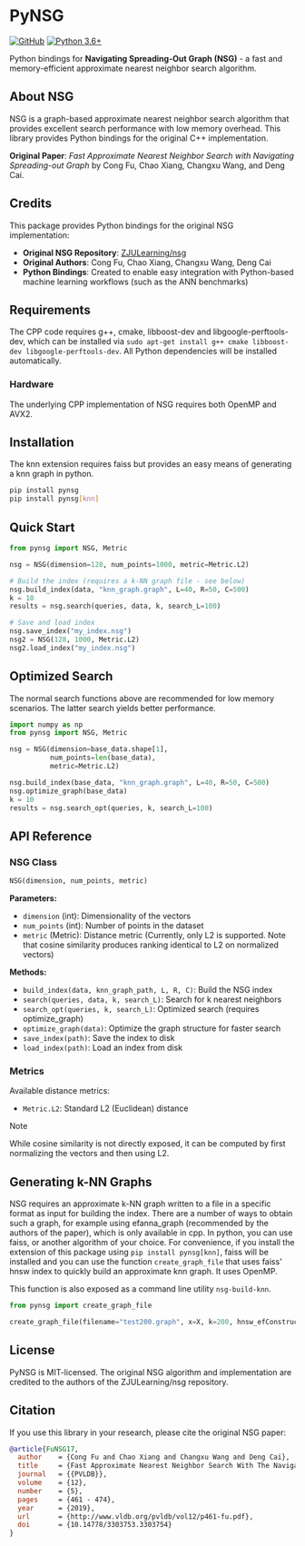 # PyNSG

[![GitHub](https://img.shields.io/github/license/twuebker/nsg)](https://github.com/twuebker/nsg/blob/master/LICENSE.lesser)
[![Python 3.6+](https://img.shields.io/badge/python-3.6+-blue.svg)](https://www.python.org/downloads/)

Python bindings for **Navigating Spreading-Out Graph (NSG)** - a fast and memory-efficient approximate nearest neighbor search algorithm.

## About NSG

NSG is a graph-based approximate nearest neighbor search algorithm that provides excellent search performance with low memory overhead. This library provides Python bindings for the original C++ implementation.

**Original Paper**: *Fast Approximate Nearest Neighbor Search with Navigating Spreading-out Graph* by Cong Fu, Chao Xiang, Changxu Wang, and Deng Cai.

## Credits

This package provides Python bindings for the original NSG implementation:
- **Original NSG Repository**: [ZJULearning/nsg](https://github.com/ZJULearning/nsg)
- **Original Authors**: Cong Fu, Chao Xiang, Changxu Wang, Deng Cai
- **Python Bindings**: Created to enable easy integration with Python-based machine learning workflows (such as the ANN benchmarks)

## Requirements
The CPP code requires g++, cmake, libboost-dev and libgoogle-perftools-dev, which can be installed via 
```sudo apt-get install g++ cmake libboost-dev libgoogle-perftools-dev```.
All Python dependencies will be installed automatically. 

### Hardware

The underlying CPP implementation of NSG requires both OpenMP and AVX2.

## Installation

The knn extension requires faiss but provides an easy means of generating a knn graph in python.

```bash
pip install pynsg
pip install pynsg[knn]
```

## Quick Start

```python
from pynsg import NSG, Metric

nsg = NSG(dimension=128, num_points=1000, metric=Metric.L2)

# Build the index (requires a k-NN graph file - see below)
nsg.build_index(data, "knn_graph.graph", L=40, R=50, C=500)
k = 10
results = nsg.search(queries, data, k, search_L=100)

# Save and load index
nsg.save_index("my_index.nsg")
nsg2 = NSG(128, 1000, Metric.L2)
nsg2.load_index("my_index.nsg")
```

## Optimized Search 
The normal search functions above are recommended for low memory scenarios. The latter search yields better performance.

```python
import numpy as np
from pynsg import NSG, Metric

nsg = NSG(dimension=base_data.shape[1], 
          num_points=len(base_data), 
          metric=Metric.L2)

nsg.build_index(base_data, "knn_graph.graph", L=40, R=50, C=500)
nsg.optimize_graph(base_data)
k = 10
results = nsg.search_opt(queries, k, search_L=100)
```
## API Reference

### NSG Class

```python
NSG(dimension, num_points, metric)
```

**Parameters:**
- `dimension` (int): Dimensionality of the vectors
- `num_points` (int): Number of points in the dataset
- `metric` (Metric): Distance metric (Currently, only L2 is supported. Note that cosine similarity produces ranking identical to L2 on normalized vectors)

**Methods:**
- `build_index(data, knn_graph_path, L, R, C)`: Build the NSG index
- `search(queries, data, k, search_L)`: Search for k nearest neighbors
- `search_opt(queries, k, search_L)`: Optimized search (requires optimize_graph)
- `optimize_graph(data)`: Optimize the graph structure for faster search
- `save_index(path)`: Save the index to disk
- `load_index(path)`: Load an index from disk

### Metrics

Available distance metrics:
- `Metric.L2`: Standard L2 (Euclidean) distance
> [!NOTE]
> While cosine similarity is not directly exposed, it can be computed by first normalizing the vectors and then using L2.

## Generating k-NN Graphs

NSG requires an approximate k-NN graph written to a file in a specific format as input for building the index. There are a number of ways to obtain such a graph, for example using efanna_graph (recommended by the authors of the paper), which is only available in cpp. In python, you can use faiss, or another algorithm of your choice.
For convenience, if you install the extension of this package using `pip install pynsg[knn]`, faiss will be installed and you can use the function `create_graph_file` that uses faiss' hnsw index to quickly build an approximate knn graph. It uses OpenMP. 

This function is also exposed as a command line utility `nsg-build-knn`.

```python
from pynsg import create_graph_file

create_graph_file(filename="test200.graph", x=X, k=200, hnsw_efConstruction=200, hnsw_efSearch=128, hnsw_M=32, use_omp=True) 
```

## License

PyNSG is MIT-licensed.
The original NSG algorithm and implementation are credited to the authors of the ZJULearning/nsg repository.

## Citation

If you use this library in your research, please cite the original NSG paper:

```bibtex
@article{FuNSG17,
  author    = {Cong Fu and Chao Xiang and Changxu Wang and Deng Cai},
  title     = {Fast Approximate Nearest Neighbor Search With The Navigating Spreading-out Graphs},
  journal   = {{PVLDB}},
  volume    = {12},
  number    = {5},
  pages     = {461 - 474},
  year      = {2019},
  url       = {http://www.vldb.org/pvldb/vol12/p461-fu.pdf},
  doi       = {10.14778/3303753.3303754}
}
```
